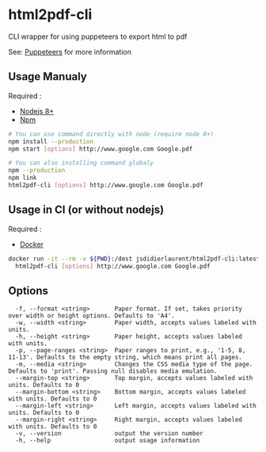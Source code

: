 # html2pdf-cli
CLI wrapper for using puppeteers to export html to pdf

See: [Puppeteers](https://github.com/GoogleChrome/puppeteer) for more information

## Usage Manualy

Required :
* [Nodejs 8+](https://nodejs.org/en/)
* [Npm](https://www.npmjs.com/get-npm)

```bash 
# You can use command directly with node (require node 8+)
npm install --production
npm start [options] http://www.google.com Google.pdf

# You can also installing command globaly
npm --production
npm link
html2pdf-cli [options] http://www.google.com Google.pdf
```

## Usage in CI (or without nodejs)

Required :
* [Docker](https://docs.docker.com/install/)

```bash 
docker run -it --rm -v ${PWD}:/dest jsdidierlaurent/html2pdf-cli:latest \
  html2pdf-cli [options] http://www.google.com Google.pdf
```

## Options
```
  -f, --format <string>       Paper format. If set, takes priority over width or height options. Defaults to 'A4'.
  -w, --width <string>        Paper width, accepts values labeled with units.
  -h, --height <string>       Paper height, accepts values labeled with units.
  -p, --page-ranges <string>  Paper ranges to print, e.g., '1-5, 8, 11-13'. Defaults to the empty string, which means print all pages.
  -m, --media <string>        Changes the CSS media type of the page. Defaults to 'print'. Passing null disables media emulation.
  --margin-top <string>       Top margin, accepts values labeled with units. Defaults to 0
  --margin-bottom <string>    Bottom margin, accepts values labeled with units. Defaults to 0
  --margin-left <string>      Left margin, accepts values labeled with units. Defaults to 0
  --margin-right <string>     Right margin, accepts values labeled with units. Defaults to 0
  -v, --version               output the version number
  -h, --help                  output usage information
```